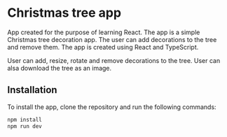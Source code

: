 # Christmas tree app

App created for the purpose of learning React. The app is a simple Christmas tree decoration app. The user can add
decorations to the tree and remove them. The app is created using React and TypeScript.

User can add, resize, rotate and remove decorations to the tree. User can alsa download the tree as an image.

## Installation

To install the app, clone the repository and run the following commands:

```bash
npm install
npm run dev
```
